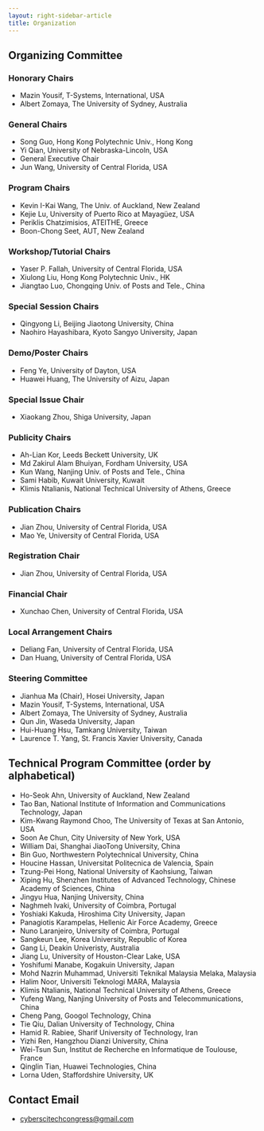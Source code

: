 ```yaml
---
layout: right-sidebar-article
title: Organization
---
```


## Organizing Committee

### Honorary Chairs

- Mazin Yousif, T-Systems, International, USA
- Albert Zomaya, The University of Sydney, Australia

### General Chairs

- Song Guo, Hong Kong Polytechnic Univ., Hong Kong
- Yi Qian, University of Nebraska-Lincoln, USA
- General Executive Chair
- Jun Wang, University of Central Florida, USA

### Program Chairs

- Kevin I-Kai Wang, The Univ. of Auckland, New Zealand
- Kejie Lu, University of Puerto Rico at Mayagüez, USA
- Periklis Chatzimisios, ATEITHE, Greece
- Boon-Chong Seet, AUT, New Zealand

### Workshop/Tutorial Chairs

- Yaser P. Fallah, University of Central Florida, USA
- Xiulong Liu, Hong Kong Polytechnic Univ., HK
- Jiangtao Luo, Chongqing Univ. of Posts and Tele., China

### Special Session Chairs

- Qingyong Li, Beijing Jiaotong University, China
- Naohiro Hayashibara, Kyoto Sangyo University, Japan

### Demo/Poster Chairs

- Feng Ye, University of Dayton, USA
- Huawei Huang, The University of Aizu, Japan

### Special Issue Chair

- Xiaokang Zhou, Shiga University, Japan

### Publicity Chairs

- Ah-Lian Kor, Leeds Beckett University, UK
- Md Zakirul Alam Bhuiyan, Fordham University, USA
- Kun Wang, Nanjing Univ. of Posts and Tele., China
- Sami Habib, Kuwait University, Kuwait
- Klimis Ntalianis, National Technical University of Athens, Greece

### Publication Chairs

- Jian Zhou, University of Central Florida, USA
- Mao Ye, University of Central Florida, USA

### Registration Chair

- Jian Zhou, University of Central Florida, USA

### Financial Chair

- Xunchao Chen, University of Central Florida, USA

### Local Arrangement Chairs

- Deliang Fan, University of Central Florida, USA
- Dan Huang, University of Central Florida, USA

### Steering Committee

- Jianhua Ma (Chair), Hosei University, Japan
- Mazin Yousif, T-Systems, International, USA
- Albert Zomaya, The University of Sydney, Australia
- Qun Jin, Waseda University, Japan
- Hui-Huang Hsu, Tamkang University, Taiwan
- Laurence T. Yang, St. Francis Xavier University, Canada

## Technical Program Committee (order by alphabetical)

- Ho-Seok Ahn, University of Auckland, New Zealand
- Tao Ban, National Institute of Information and Communications Technology, Japan
- Kim-Kwang Raymond Choo, The University of Texas at San Antonio, USA
- Soon Ae Chun, City University of New York, USA  
- William Dai, Shanghai JiaoTong University, China
- Bin Guo, Northwestern Polytechnical University, China
- Houcine Hassan, Universitat Politecnica de Valencia, Spain
- Tzung-Pei Hong, National University of Kaohsiung, Taiwan
- Xiping Hu, Shenzhen Institutes of Advanced Technology, Chinese Academy of Sciences, China   
- Jingyu Hua, Nanjing University, China
- Naghmeh Ivaki, University of Coimbra, Portugal
- Yoshiaki Kakuda, Hiroshima City University, Japan
- Panagiotis Karampelas, Hellenic Air Force Academy, Greece  
- Nuno Laranjeiro, University of Coimbra, Portugal
- Sangkeun Lee, Korea University, Republic of Korea
- Gang Li, Deakin Univeristy, Australia
- Jiang Lu, University of Houston-Clear Lake, USA
- Yoshifumi Manabe, Kogakuin University, Japan
- Mohd Nazrin Muhammad, Universiti Teknikal Malaysia Melaka, Malaysia
- Halim Noor, Universiti Teknologi MARA, Malaysia
- Klimis Ntalianis, National Technical University of Athens, Greece
- Yufeng Wang, Nanjing University of Posts and Telecommunications, China  
- Cheng Pang, Googol Technology, China
- Tie Qiu, Dalian University of Technology, China
- Hamid R. Rabiee, Sharif University of Technology, Iran
- Yizhi Ren, Hangzhou Dianzi University, China
- Wei-Tsun Sun, Institut de Recherche en Informatique de Toulouse, France
- Qinglin Tian, Huawei Technologies, China
- Lorna Uden, Staffordshire University, UK

## Contact Email

- [cyberscitechcongress@gmail.com](mailto:cyberscitechcongress@gmail.com)
